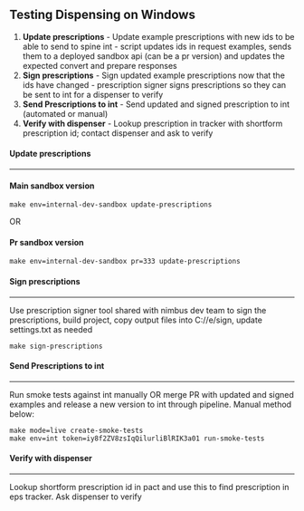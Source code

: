 ## Testing Dispensing on Windows

1. **Update prescriptions** - Update example prescriptions with new ids to be able to send to spine int - script updates ids in request examples, sends them to a deployed sandbox api (can be a pr version) and updates the expected convert and prepare responses 
2. **Sign prescriptions** -  Sign updated example prescriptions now that the ids have changed - prescription signer signs prescriptions so they can be sent to int for a dispenser to verify
3. **Send Prescriptions to int** - Send updated and signed prescription to int (automated or manual)
4. **Verify with dispenser** - Lookup prescription in tracker with shortform prescription id; contact dispenser and ask to verify

#### Update prescriptions
---

#### Main sandbox version
```
make env=internal-dev-sandbox update-prescriptions
```
OR
#### Pr sandbox version
```
make env=internal-dev-sandbox pr=333 update-prescriptions
```

#### Sign prescriptions
---

Use prescription signer tool shared with nimbus dev team to sign the prescriptions, build project, copy output files into C://e/sign, update settings.txt as needed

```
make sign-prescriptions
```

#### Send Prescriptions to int
---

Run smoke tests against int manually OR merge PR with updated and signed examples and release a new version to int through pipeline. Manual method below:

```
make mode=live create-smoke-tests
make env=int token=iy8f2ZV8zsIqQilurliBlRIK3a01 run-smoke-tests
```

#### Verify with dispenser
---

Lookup shortform prescription id in pact and use this to find prescription in eps tracker. Ask dispenser to verify